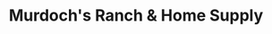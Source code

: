 ---
title: "Murdoch's Ranch & Home Supply"
url: /bozeman/murdochs-ranch-und-home-supply/
shop: Warenhaus
---